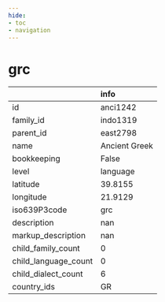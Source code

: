```yaml
---
hide:
- toc
- navigation
---
```

# grc
|                      | info          |
|:---------------------|:--------------|
| id                   | anci1242      |
| family_id            | indo1319      |
| parent_id            | east2798      |
| name                 | Ancient Greek |
| bookkeeping          | False         |
| level                | language      |
| latitude             | 39.8155       |
| longitude            | 21.9129       |
| iso639P3code         | grc           |
| description          | nan           |
| markup_description   | nan           |
| child_family_count   | 0             |
| child_language_count | 0             |
| child_dialect_count  | 6             |
| country_ids          | GR            |